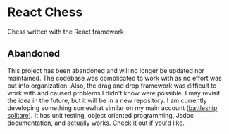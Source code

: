 # React Chess
Chess written with the React framework

## Abandoned
This project has been abandoned and will no longer be updated nor maintained. The codebase was complicated to work with as no effort was put into organization. Also, the drag and drop framework was difficult to work with and caused problems I didn't know were possible. I may revisit the idea in the future, but it will be in a new repository. I am currently developing something somewhat similar on my main account ([battleship solitare](https://github.com/lgrom/battleship-solitare)). It has unit testing, object oriented programming, Jsdoc documentation, and actually works. Check it out if you'd like.
